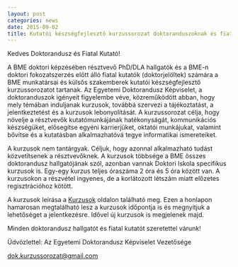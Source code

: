 ```yaml
---
layout: post
categories: news
date: 2015-09-02
title: Kutatói készségfejlesztő kurzussorozat doktoranduszoknak és fiatal kutatóknak
---
```


Kedves Doktorandusz és Fiatal Kutató!

A BME doktori képzésében résztvevő PhD/DLA hallgatók és a BME-n doktori fokozatszerzés előtt álló fiatal kutatók (doktorjelöltek) számára a BME munkatársai és külsős szakemberek kutatói készségfejlesztő kurzussorozatot tartanak. Az Egyetemi Doktorandusz Képviselet, a doktoranduszok igényeit figyelembe véve, közreműködött abban, hogy mely témában induljanak kurzusok, továbbá szervezi a tájékoztatást, a jelentkeztetést és a kurzusok lebonyolítását. A kurzussorozat célja, hogy növelje a résztvevők kutatómunkájának hatékonyságát, kommunikációs készségüket, elősegítse egyéni karrierjüket, oktatói munkájukat, valamint bővítse és a kutatásban alkalmazhatóvá tegye informatikai ismereteiket.

A kurzusok nem tantárgyak. Céljuk, hogy azonnal alkalmazható tudást közvetítsenek a résztvevőknek. A kurzusok többsége a BME összes doktorandusz hallgatójának szól, azonban vannak Doktori Iskola specifikus kurzusok is. Egy-egy kurzus teljes óraszáma 2 óra és 5 óra között van. A kurzusokon a részvétel ingyenes, de a korlátozott létszám miatt előzetes regisztrációhoz kötött.

A kurzusok leírása a [Kurzusok](/lectures.html) oldalon található meg. Ezen a honlapon hamarosan megtalálható lesz a kurzusok időpontja is és megnyitjuk a lehetőséget a jelentkezésre. Idővel új kurzusok is megjelenek majd.

Minden doktorandusz hallgatót és fiatal kutatót szeretettel várunk!

Üdvözlettel:
Az Egyetemi Doktorandusz Képviselet Vezetősége 

dok.kurzussorozat@gmail.com
